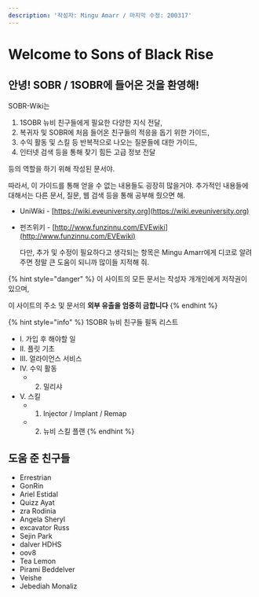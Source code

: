 ```yaml
---
description: '작성자: Mingu Amarr / 마지막 수정: 200317'
---
```


# Welcome to Sons of Black Rise

## 안녕! SOBR / 1SOBR에 들어온 것을 환영해!

  SOBR-Wiki는

1. 1SOBR 뉴비 친구들에게 필요한 다양한 지식 전달,
2. 복귀자 및 SOBR에 처음 들어온 친구들의 적응을 돕기 위한 가이드,
3. 수익 활동 및 스킬 등 반복적으로 나오는 질문들에 대한 가이드,
4. 인터넷 검색 등을 통해 찾기 힘든 고급 정보 전달

등의 역할을 하기 위해 작성된 문서야.

  따라서, 이 가이드를 통해 얻을 수 없는 내용들도 굉장히 많을거야. 추가적인 내용들에 대해서는 다른 문서, 질문, 웹 검색 등을 통해 공부해 줬으면 해.

* UniWiki    - [https://wiki.eveuniversity.org](https://wiki.eveuniversity.org)
* 펀즈위키  - [http://www.funzinnu.com/EVEwiki](http://www.funzinnu.com/EVEwiki)

  다만,  추가 및 수정이 필요하다고 생각되는 항목은 Mingu Amarr에게 디코로 알려주면 정말 큰 도움이 되니까 많이들 지적해 줘.

{% hint style="danger" %}
이 사이트의 모든 문서는 작성자 개개인에게 저작권이 있으며, 

이 사이트의 주소 및 문서의 **외부 유출을 엄중히 금합니다**
{% endhint %}

{% hint style="info" %}
1SOBR 뉴비 친구들 필독 리스트

* I. 가입 후 해야할 일
* II. 플릿 기초
* III. 얼라이언스 서비스
* IV. 수익 활동
  * 2. 밀리샤
* V. 스킬
  * 1. Injector / Implant / Remap
  * 2. 뉴비 스킬 플랜
{% endhint %}

## 도움 준 친구들

* Errestrian
* GonRin
* Ariel Estidal
* Quizz Ayat
* zra Rodinia
* Angela Sheryl
* excavator Russ
* Sejin Park
* dalver HDHS
* oov8
* Tea Lemon
* Pirami Beddelver
* Veishe
* Jebediah Monaliz

